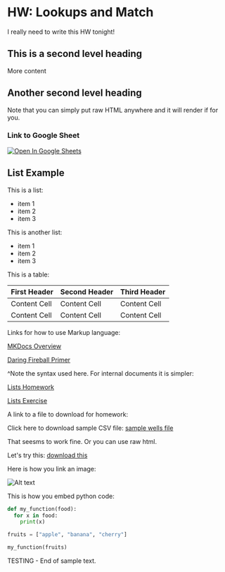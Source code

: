 # HW: Lookups and Match

I really need to write this HW tonight!

## This is a second level heading

More content

## Another second level heading


Note that you can simply put raw HTML anywhere and it will render if for you.

### Link to Google Sheet

<a href="https://docs.google.com/spreadsheets/d/1ynsgltOs7mcCoNmw50GxnB2dOR5BM2ltgmLLiEh7Iv4/edit?usp=sharing" target="_blank">
    <img src="https://cms-assets.recognizeapp.com/wp-content/uploads/2020/05/05175946/sheets-logo.png" alt="Open In Google Sheets">
</a>


## List Example

This is a list:

* item 1
* item 2
* item 3

This is another list:

- item 1
- item 2
- item 3

This is a table:

First Header | Second Header | Third Header
------------ | ------------- | ------------
Content Cell | Content Cell  | Content Cell
Content Cell | Content Cell  | Content Cell

Links for how to use Markup language:

[MKDocs Overview](https://www.mkdocs.org/user-guide/writing-your-docs/#writing-with-markdown)

[Daring Fireball Primer](https://daringfireball.net/projects/markdown/basics)

^Note the syntax used here. For internal documents it is simpler:

[Lists Homework](lists.md)

[Lists Exercise](../exercises/lists.md)

A link to a file to download for homework:

Click here to download sample CSV file: [sample wells file](variables-files/ut_2015-2020_wells.csv)

That seesms to work fine. Or you can use raw html.

Let's try this: <a href="variables-files/ut_2015-2020_wells.csv" download="sample_file.csv">download this</a>

Here is how you link an image:

![Alt text](variables-images/table.png)

This is how you embed python code:

```python
def my_function(food):
  for x in food:
    print(x)

fruits = ["apple", "banana", "cherry"]

my_function(fruits)
```

TESTING - End of sample text. 
